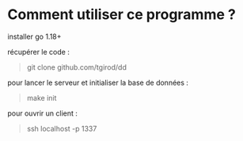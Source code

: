 # Comment utiliser ce programme ?

installer go 1.18+

récupérer le code :

> git clone github.com/tgirod/dd

pour lancer le serveur et initialiser la base de données :

> make init

pour ouvrir un client :

> ssh localhost -p 1337
